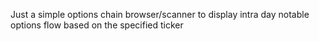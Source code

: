 Just a simple options chain browser/scanner to display intra day notable options flow based on the specified ticker
